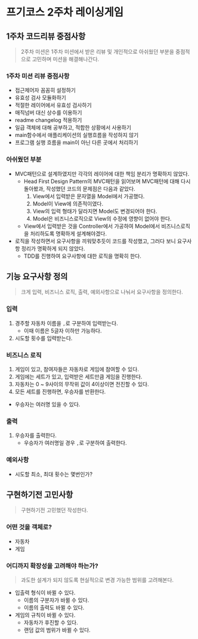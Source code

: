 # 프기코스 2주차 레이싱게임

## 1주차 코드리뷰 중점사항
>2주차 미션은 1주차 미션에서 받은 리뷰 및 개인적으로 아쉬웠던 부분을 중점적으로 고민하며 미션을 해결해나간다.

### 1주차 미션 리뷰 중점사항
- 접근제어자 꼼꼼히 설정하기
- 유효성 검사 모듈화하기
- 적절한 레이어에서 유효성 검사하기
- 매직넘버 대신 상수를 이용하기
- readme changelog 적용하기
- 일급 객체에 대해 공부하고, 적합한 상황에서 사용하기
- main함수에서 애플리케이션의 실행흐름을 작성하지 않기
- 프로그램 실행 흐름을 main이 아닌 다른 곳에서 처리하기

### 아쉬웠던 부분
- MVC패턴으로 설계하였지만 각각의 레이어에 대한 책임 분리가 명확하지 않았다.
  - Head First Design Pattern의 MVC패턴을 읽어보며 MVC패턴에 대해 다시 돌아봤과, 작성했던 코드의 문제점은 다음과 같았다.
    1. View에서 입력받은 문자열을 Model에서 가공했다.
    2. Model이 View에 의존적이였다.
    3. View의 입력 형태가 달라지면 Model도 변경되어야 한다.
    4. Model은 비즈니스로직으로 View의 수정에 영향이 없어야 한다.
  - View에서 입력받은 것을 Controller에서 가공하여 Model에서 비즈니스로직을 처리하도록 명확하게 설계해야겠다.
- 로직을 작성하면서 요구사항을 끼워맞추듯이 코드를 작성했고, 그러다 보니 요구사항 정리가 명확하게 되지 않았다.
  - TDD를 진행하여 요구사항에 대한 로직을 명확히 한다.

## 기능 요구사항 정의
> 크게 입력, 비즈니스 로직, 출력, 예외사항으로 나눠서 요구사항을 정의한다.
 
### 입력
1. 경주할 자동차 이름을 `,`로 구분하여 입력받는다.
   - 이때 이름은 5글자 이하만 가능하다.
2. 시도할 횟수를 입력받는다.

### 비즈니스 로직
1. 게임이 있고, 참여자들은 자동차로 게임에 참여할 수 있다.
2. 게임에는 세트가 있고, 입력받은 세트만큼 게임을 진행한다.
3. 자동차는 0 ~ 9사이의 무작위 값이 4이상이면 전진할 수 있다.
4. 모든 세트를 진행하면, 우승자를 반환한다.
  - 우승자는 여러명 있을 수 있다.

### 출력
1. 우승자를 출력한다.
   - 우승자가 여러명일 경우 `,`로 구분하여 출력한다.

### 예외사항
- 시도할 최소, 최대 횟수는 몇번인가?

## 구현하기전 고민사항
> 구현하기전 고민했던 작성한다.

### 어떤 것을 객체로?
- 자동차
- 게임

### 어디까지 확장성을 고려해야 하는가?
> 과도한 설계가 되지 않도록 현실적으로 변경 가능한 범위를 고려해본다.
- 입출력 형식이 바뀔 수 있다.
  - 이름의 구분자가 바뀔 수 있다.
  - 이름의 출력도 바뀔 수 있다.
- 게임의 규칙이 바뀔 수 있다.
  - 자동차가 후진할 수 있다.
  - 랜덤 값의 범위가 바뀔 수 있다.

